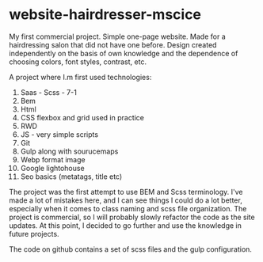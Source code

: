 # website-hairdresser-mscice

My first commercial project. Simple one-page website. Made for a hairdressing salon that did not have one before.
Design created independently on the basis of own knowledge and the dependence of choosing colors, font styles, contrast, etc.

A project where I.m first used technologies:
1. Saas - Scss - 7-1
2. Bem
3. Html
4. CSS flexbox and grid used in practice
5. RWD
6. JS - very simple scripts
7. Git
8. Gulp along with sourucemaps
9. Webp format image
10. Google lightohouse
11. Seo basics (metatags, title etc)

The project was the first attempt to use BEM and Scss terminology. I've made a lot of mistakes here, and I can see things I could do a lot better, especially when it comes to class naming and scss file organization. The project is commercial, so I will probably slowly refactor the code as the site updates. At this point, I decided to go further and use the knowledge in future projects.

The code on github contains a set of scss files and the gulp configuration.
